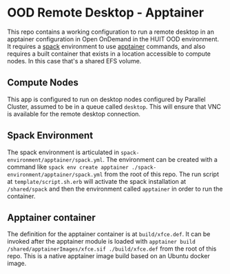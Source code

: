 # OOD Remote Desktop - Apptainer

This repo contains a working configuration to run a remote desktop in an apptainer configuration in Open OnDemand in the HUIT OOD environment. It requires a [spack]() environment to use [apptainer]() commands, and also requires a built container that exists in a location accessible to compute nodes. In this case that's a shared EFS volume.

## Compute Nodes

This app is configured to run on desktop nodes configured by Parallel Cluster, assumed to be in a queue called `desktop`. This will ensure that VNC is available for the remote desktop connection. 

## Spack Environment

The spack environment is articulated in `spack-environment/apptainer/spack.yml`. The environment can be created with a command like `spack env create apptainer ./spack-environment/apptainer/spack.yml` from the root of this repo. The run script at `template/script.sh.erb` will activate the spack installation at `/shared/spack` and then the environment called `apptainer` in order to run the container.

## Apptainer container

The definition for the apptainer container is at `build/xfce.def`. It can be invoked after the apptainer module is loaded with `apptainer build /shared/apptainerImages/xfce.sif ./build/xfce.def` from the root of this repo. This is a native apptainer image build based on an Ubuntu docker image.
